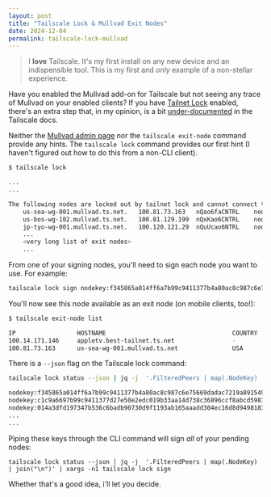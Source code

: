 ```yaml
---
layout: post
title: "Tailscale Lock & Mullvad Exit Nodes"
date: 2024-12-04
permalink: tailscale-lock-mullvad
---
```

<!-- ![1.png]({{site.url}}/assets/resources-tailscale-lock-mullvad/1.png) -->

> I **love** Tailscale. It's my first install on any new device and an indispensible tool.  This is my first and _only_ example of a non-stellar experience.

Have you enabled the Mullvad add-on for Tailscale but not seeing any trace of Mullvad on your enabled clients?  If you have [Tailnet Lock](https://tailscale.com/kb/1226/tailnet-lock) enabled, there's an extra step that, in my opinion, is a bit [under-documented](https://tailscale.com/kb/1258/mullvad-exit-nodes#what-should-i-know-about-using-mullvad-with-tailnet-lock) in the Tailscale docs.

Neither the [Mullvad admin page](https://login.tailscale.com/admin/settings/general/mullvad) nor the `tailscale exit-node` command provide any hints.  The `tailscale lock` command provides our first hint (I haven't figured out how to do this from a non-CLI client).

```bash
$ tailscale lock

...
...

The following nodes are locked out by tailnet lock and cannot connect to other nodes:
	us-sea-wg-001.mullvad.ts.net.	100.81.73.163	nQao6faCNTRL	nodekey:f345865a014ff6a7b99c9411377b4a80ac8c987c6e75669dadac7219a89154955
	us-bos-wg-102.mullvad.ts.net.	100.81.129.199	nQxKao6CNTRL	nodekey:c1c9a6697b99c9411377d27e50e2edc019b33aa14d738c36896ccf8abcd59816d
	jp-tyo-wg-001.mullvad.ts.net.	100.120.121.29	nQuUcao6NTRL	nodekey:014a3dfd197347b536c6badb90730d9f1193ab165aaadd304ec16d8d949818322
    ...
    <very long list of exit nodes>
    ...
```

From one of your signing nodes, you'll need to sign each node you want to use. For example:

```bash
tailscale lock sign nodekey:f345865a014ff6a7b99c9411377b4a80ac8c987c6e75669dadac7cN79a89154955
```

You'll now see this node available as an exit node (on mobile clients, too!):

```bash
$ tailscale exit-node list

IP                 HOSTNAME                                   COUNTRY     CITY            STATUS  
100.14.171.146     appletv.best-tailnet.ts.net                -           -               -  
100.81.73.163      us-sea-wg-001.mullvad.ts.net               USA         Seattle, WA     -
```

There is a `--json` flag on the Tailscale lock command:

```bash
tailscale lock status --json | jq -j  '.FilteredPeers | map(.NodeKey) | join("\n")'

nodekey:f345865a014ff6a7b99c9411377b4a80ac8c987c6e75669dadac7219a89154955
nodekey:c1c9a6697b99c9411377d27e50e2edc019b33aa14d738c36896ccf8abcd59816d
nodekey:014a3dfd197347b536c6badb90730d9f1193ab165aaadd304ec16d8d949818322
...
...
```

Piping these keys through the CLI command will sign *all* of your pending nodes:

```
tailscale lock status --json | jq -j  '.FilteredPeers | map(.NodeKey) | join("\n")' | xargs -n1 tailscale lock sign
```

 Whether that's a good idea, i'll let you decide.
